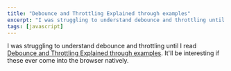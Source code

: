 ```yaml
---
title: "Debounce and Throttling Explained through examples"
excerpt: "I was struggling to understand debounce and throttling until..."
tags: [javascript]
---
```


I was struggling to understand debounce and throttling until I read [Debounce and Throttling Explained through examples](https://css-tricks.com/debouncing-throttling-explained-examples/). It'll be interesting if these ever come into the browser natively.